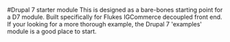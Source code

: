 #Drupal 7 starter module
This is designed as a bare-bones starting point for a D7 module. Built specifically for Flukes IGCommerce decoupled front end. If your looking for a more thorough example, the Drupal 7 'examples' module is a good place to start.
